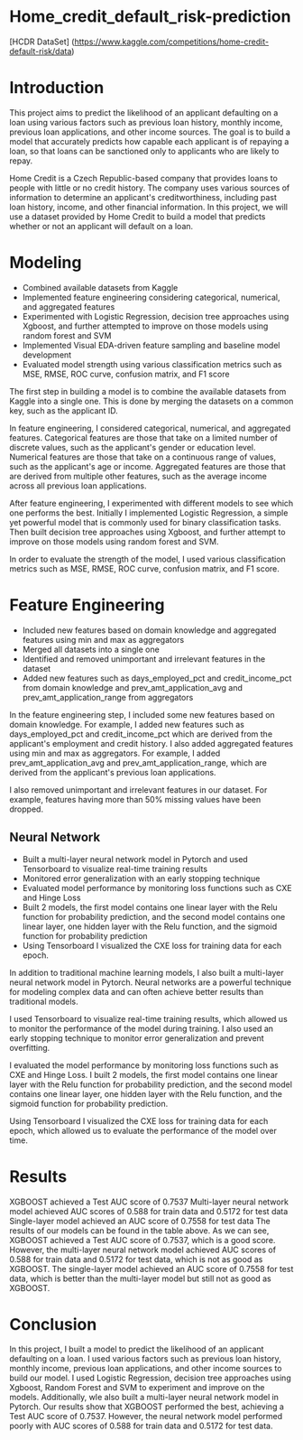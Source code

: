 # Home_credit_default_risk-prediction

[HCDR DataSet] (https://www.kaggle.com/competitions/home-credit-default-risk/data)

# Introduction

This project aims to predict the likelihood of an applicant defaulting on a loan using various factors such as previous loan history, monthly income, previous loan applications, and other income sources. The goal is to build a model that accurately predicts how capable each applicant is of repaying a loan, so that loans can be sanctioned only to applicants who are likely to repay.

Home Credit is a Czech Republic-based company that provides loans to people with little or no credit history. The company uses various sources of information to determine an applicant's creditworthiness, including past loan history, income, and other financial information. In this project, we will use a dataset provided by Home Credit to build a model that predicts whether or not an applicant will default on a loan.

#  Modeling

* Combined available datasets from Kaggle
* Implemented feature engineering considering categorical, numerical, and aggregated features
* Experimented with Logistic Regression, decision tree approaches using Xgboost, and further attempted to improve on those models using random forest and SVM
* Implemented Visual EDA-driven feature sampling and baseline model development
* Evaluated model strength using various classification metrics such as MSE, RMSE, ROC curve, confusion matrix, and F1 score

The first step in building a model is to combine the available datasets from Kaggle into a single one. This is done by merging the datasets on a common key, such as the applicant ID.

In feature engineering, I considered categorical, numerical, and aggregated features. Categorical features are those that take on a limited number of discrete values, such as the applicant's gender or education level. Numerical features are those that take on a continuous range of values, such as the applicant's age or income. Aggregated features are those that are derived from multiple other features, such as the average income across all previous loan applications.

After feature engineering, I experimented with different models to see which one performs the best. Initially I implemented Logistic Regression, a simple yet powerful model that is commonly used for binary classification tasks. Then built decision tree approaches using Xgboost, and further attempt to improve on those models using random forest and SVM.

In order to evaluate the strength of the model, I used various classification metrics such as MSE, RMSE, ROC curve, confusion matrix, and F1 score.

# Feature Engineering

* Included new features based on domain knowledge and aggregated features using min and max as aggregators
* Merged all datasets into a single one
* Identified and removed unimportant and irrelevant features in the dataset
* Added new features such as days_employed_pct and credit_income_pct from domain knowledge and prev_amt_application_avg and prev_amt_application_range from aggregators

In the feature engineering step, I included some new features based on domain knowledge. For example, I added new features such as days_employed_pct and credit_income_pct which are derived from the applicant's employment and credit history. I also added aggregated features using min and max as aggregators. For example, I added prev_amt_application_avg and prev_amt_application_range, which are derived from the applicant's previous loan applications.

I also removed unimportant and irrelevant features in our dataset. For example, features having more than 50% missing values have been dropped.

## Neural Network

* Built a multi-layer neural network model in Pytorch and used Tensorboard to visualize real-time training results
* Monitored error generalization with an early stopping technique
* Evaluated model performance by monitoring loss functions such as CXE and Hinge Loss
* Built 2 models, the first model contains one linear layer with the Relu function for probability prediction, and the second model contains one linear layer, one hidden layer with the Relu function, and the sigmoid function for probability prediction
* Using Tensorboard I visualized the CXE loss for training data for each epoch.

In addition to traditional machine learning models, I also built a multi-layer neural network model in Pytorch. Neural networks are a powerful technique for modeling complex data and can often achieve better results than traditional models.

I used Tensorboard to visualize real-time training results, which allowed us to monitor the performance of the model during training. I also used an early stopping technique to monitor error generalization and prevent overfitting.

I evaluated the model performance by monitoring loss functions such as CXE and Hinge Loss. I built 2 models, the first model contains one linear layer with the Relu function for probability prediction, and the second model contains one linear layer, one hidden layer with the Relu function, and the sigmoid function for probability prediction.

Using Tensorboard I visualized the CXE loss for training data for each epoch, which allowed us to evaluate the performance of the model over time.

# Results

XGBOOST achieved a Test AUC score of 0.7537
Multi-layer neural network model achieved AUC scores of 0.588 for train data and 0.5172 for test data
Single-layer model achieved an AUC score of 0.7558 for test data
The results of our models can be found in the table above. As we can see, XGBOOST achieved a Test AUC score of 0.7537, which is a good score. However, the multi-layer neural network model achieved AUC scores of 0.588 for train data and 0.5172 for test data, which is not as good as XGBOOST. The single-layer model achieved an AUC score of 0.7558 for test data, which is better than the multi-layer model but still not as good as XGBOOST.

# Conclusion

In this project, I built a model to predict the likelihood of an applicant defaulting on a loan. I used various factors such as previous loan history, monthly income, previous loan applications, and other income sources to build our model. I used Logistic Regression, decision tree approaches using Xgboost, Random Forest and SVM to experiment and improve on the models. Additionally, wIe also built a multi-layer neural network model in Pytorch. Our results show that XGBOOST performed the best, achieving a Test AUC score of 0.7537. However, the neural network model performed poorly with AUC scores of 0.588 for train data and 0.5172 for test data.

